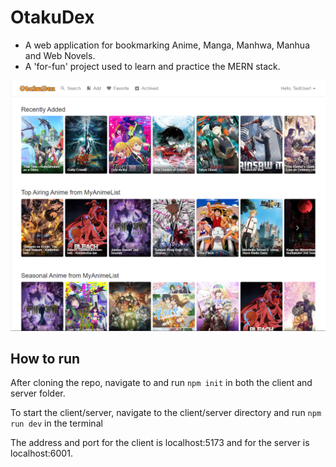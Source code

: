 # OtakuDex

-   A web application for bookmarking Anime, Manga, Manhwa, Manhua and Web Novels.
-   A 'for-fun' project used to learn and practice the MERN stack.

![An image of the home page of the application](/image.png)

## How to run

After cloning the repo, navigate to and run `npm init` in both the client and server folder.

To start the client/server, navigate to the client/server directory and run `npm run dev` in the terminal

The address and port for the client is localhost:5173 and for the server is localhost:6001.
